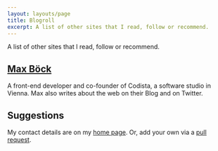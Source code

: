 ```yaml
---
layout: layouts/page
title: Blogroll
excerpt: A list of other sites that I read, follow or recommend.
---
```


A list of other sites that I read, follow or recommend.

## [Max Böck](https://mxb.dev/)
A front-end developer and co-founder of Codista, a software studio in Vienna.
Max also writes about the web on their Blog and on Twitter.

## Suggestions

My contact details are on my [home page](/). Or, add your own via a [pull request](https://github.com/benjystanton/benjystanton.github.io/blob/main/src/blogroll.md).